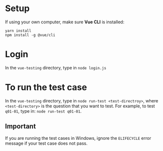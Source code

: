 # Setup

If using your own computer, make sure **Vue CLI** is installed:
```
yarn install
npm install -g @vue/cli
```

# Login
In the `vue-testing` directory, type in `node login.js`

# To run the test case
In the `vue-testing` directory, type in `node run-test <test-directroy>`, where `<test-directory>` is the question that you want to test. For example, to test `q01-01`, type in: `node run-test q01-01`.

## Important
If you are running the test cases in Windows, ignore the `ELIFECYCLE` error message if your test case does not pass.